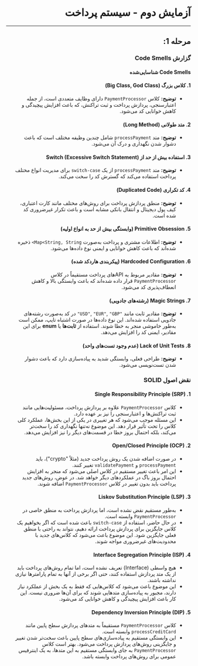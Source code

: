 <div dir="rtl">

# آزمایش دوم - سیستم پرداخت

---

## مرحله 1:

### گزارش Code Smells

#### Code Smells شناسایی‌شده

#### 1. **کلاس بزرگ (Big Class, God Class)**
- **توضیح:** کلاس `PaymentProcessor` دارای وظایف متعددی است، از جمله اعتبارسنجی، پردازش پرداخت و ثبت تراکنش، که باعث افزایش پیچیدگی و کاهش خوانایی کد می‌شود.

#### 2. **متد طولانی (Long Method)**
- **توضیح:** متد `processPayment` شامل چندین وظیفه مختلف است که باعث دشوار شدن نگهداری و درک آن می‌شود.

#### 3. **استفاده بیش از حد از Switch (Excessive Switch Statement)**
- **توضیح:** متد `processPayment` از یک `switch-case` برای مدیریت انواع مختلف پرداخت استفاده می‌کند که گسترش کد را سخت می‌کند.

#### 4. **کد تکراری (Duplicated Code)**
- **توضیح:** منطق پردازش پرداخت برای روش‌های مختلف مانند کارت اعتباری، کیف پول دیجیتال و انتقال بانکی مشابه است و باعث تکرار غیرضروری کد شده است.

#### 5. **Primitive Obsession (وابستگی بیش از حد به انواع اولیه)**
- **توضیح:** اطلاعات مشتری و پرداخت به‌صورت `Map<String, String>` ذخیره شده‌اند که باعث کاهش خوانایی و ایمنی نوع داده‌ها می‌شود.

#### 6. **Hardcoded Configuration (پیکربندی هاردکد شده)**
- **توضیح:** مقادیر مربوط به APIهای پرداخت مستقیماً در کلاس `PaymentProcessor` قرار داده شده‌اند که باعث وابستگی بالا و کاهش انعطاف‌پذیری کد می‌شود.

#### 7. **Magic Strings (رشته‌های جادویی)**
- **توضیح:** مقادیر ثابت مانند `"USD"`, `"EUR"`, `"GBP"` در کد به‌صورت رشته‌های جادویی استفاده شده‌اند. این نوع داده‌ها در صورت اشتباه تایپ، ممکن است به‌طور خاموشی منجر به خطا شوند. استفاده از **ثابت‌ها** یا **enum** برای این مقادیر، ایمنی کد را افزایش می‌دهد.

#### 8. **Lack of Unit Tests (عدم وجود تست‌های واحد)**
- **توضیح:** طراحی فعلی، وابستگی شدید به پیاده‌سازی دارد که باعث دشوار شدن تست‌نویسی می‌شود.


### نقض اصول SOLID

#### 1. **Single Responsibility Principle (SRP)**

- کلاس `PaymentProcessor` علاوه بر پردازش پرداخت، مسئولیت‌هایی مانند ثبت تراکنش‌ها و اعتبارسنجی را نیز بر عهده دارد.
- این مسئله موجب می‌شود که هر تغییری در یکی از این بخش‌ها، عملکرد کلی کلاس را تحت تأثیر قرار دهد. این موضوع نه‌تنها نگهداری کد را سخت‌تر می‌کند، بلکه احتمال بروز خطا در قسمت‌های دیگر را نیز افزایش می‌دهد.

#### 2. **Open/Closed Principle (OCP)**
- در صورت اضافه شدن یک روش پرداخت جدید (مثلاً "crypto")، باید `processPayment` و `validatePayment` تغییر کنند.
- این امر باعث تغییر مستقیم در کلاس اصلی می‌شود که منجر به افزایش احتمال بروز باگ در عملکردهای دیگر خواهد شد. در عوض، روش‌های جدید پرداخت باید بدون تغییر در کلاس `PaymentProcessor` اضافه شوند.

#### 3. **Liskov Substitution Principle (LSP)**
- به‌طور مستقیم نقض نشده است، اما پردازش پرداخت به منطق خاصی در `PaymentProcessor` وابسته است.
- در حال حاضر، استفاده از `switch-case` باعث شده است که اگر بخواهیم یک کلاس جایگزین برای پردازش پرداخت ارائه دهیم، نتواند به راحتی با منطق فعلی جایگزین شود. این موضوع باعث می‌شود که کلاس‌های جدید با محدودیت‌های غیرضروری مواجه شوند.

#### 4. **Interface Segregation Principle (ISP)**
- هیچ واسطی (Interface) تعریف نشده است، اما تمام روش‌های پرداخت باید از یک متد پردازش استفاده کنند، حتی اگر برخی از آنها به تمام پارامترها نیازی نداشته باشند.
- این موضوع باعث می‌شود که کلاس‌هایی که فقط به یک بخش از عملکرد نیاز دارند، مجبور به پیاده‌سازی متدهایی شوند که برای آن‌ها ضروری نیست. این کار باعث افزایش پیچیدگی و کاهش خوانایی کد می‌شود.

#### 5. **Dependency Inversion Principle (DIP)**
- کلاس `PaymentProcessor` مستقیماً به متدهای پردازش سطح پایین مانند `processCreditCard` وابسته است.
- این وابستگی مستقیم به پیاده‌سازی‌های سطح پایین باعث سخت‌تر شدن تغییر و جایگزینی روش‌های پردازش پرداخت می‌شود. بهتر است کلاس `PaymentProcessor` به جای وابستگی مستقیم به این متدها، به یک اینترفیس عمومی برای روش‌های پرداخت وابسته باشد.


</div>
